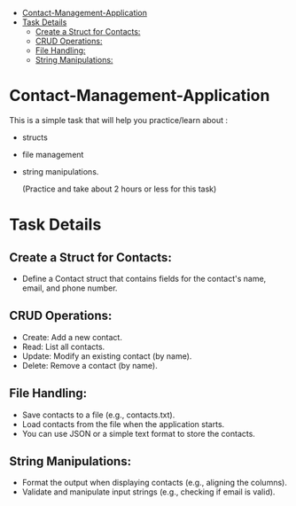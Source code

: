 - [Contact-Management-Application](#contact-management-application)
- [Task Details](#task-details)
  - [Create a Struct for Contacts:](#create-a-struct-for-contacts)
  - [CRUD Operations:](#crud-operations)
  - [File Handling:](#file-handling)
  - [String Manipulations:](#string-manipulations)

 # Contact-Management-Application

This is a simple task that will help you practice/learn about :
* structs
* file management
* string manipulations.
  
  (Practice and take about 2 hours or less for this task)

# Task Details

  ## Create a Struct for Contacts: 
* Define a Contact struct that contains fields for the contact's name, email, and phone number.
## CRUD Operations:
* Create: Add a new contact.
* Read: List all contacts.
* Update: Modify an existing contact (by name).
* Delete: Remove a contact (by name).
## File Handling:
* Save contacts to a file (e.g., contacts.txt).
* Load contacts from the file when the application starts.
* You can use JSON or a simple text format to store the contacts.
## String Manipulations:
* Format the output when displaying contacts (e.g., aligning the columns).
* Validate and manipulate input strings (e.g., checking if email is valid).